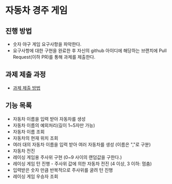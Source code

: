 # 자동차 경주 게임
## 진행 방법
* 숫자 야구 게임 요구사항을 파악한다.
* 요구사항에 대한 구현을 완료한 후 자신의 github 아이디에 해당하는 브랜치에 Pull Request(이하 PR)를 통해 과제를 제출한다.

## 과제 제출 과정
* [과제 제출 방법](https://github.com/next-step/nextstep-docs/tree/master/precourse)

## 기능 목록
- 자동차 이름을 입력 받아 자동차를 생성
- 자동차 이름의 예외처리(길이 1~5자만 가능)
- 자동차 이름 조회
- 자동차의 현재 위치 조회
- 여러 대의 자동차 이름을 입력 받아 여러 자동차를 생성 (이름은 ","로 구분)
- 자동차 전진
- 레이싱 게임용 주사위 구현 (0~9 사이의 랜덤값을 구한다.)
- 레이싱 게임 턴 진행 - 주사위 값에 의한 자동차 전진 (4 이상, 3 이하: 멈춤)
- 입력받은 숫자 만큼 반복적으로 주사위를 굴려 턴 진행
- 레이싱 게임 우승자 조회
